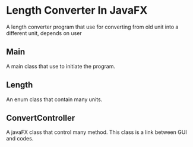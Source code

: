 # Length Converter In JavaFX

A length converter program that use for converting from old unit into a different unit, depends on user

## Main
A main class that use to initiate the program.

## Length

An enum class that contain many units.

## ConvertController

A javaFX class that control many method. This class is a link between GUI and codes.
